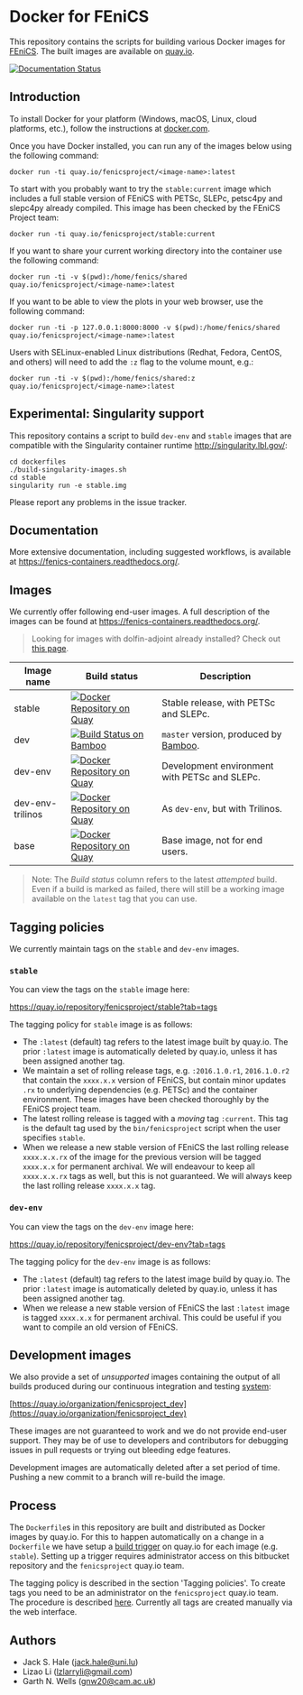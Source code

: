 # Docker for FEniCS

This repository contains the scripts for building various Docker
images for [FEniCS](http://fenicsproject.org). The built images
are available on [quay.io](https://quay.io/organization/fenicsproject/).

[![Documentation Status](https://readthedocs.org/projects/fenics-containers/badge/?version=latest)](http://fenics.readthedocs.org/projects/containers/en/latest/?badge=latest)

## Introduction

To install Docker for your platform (Windows, macOS, Linux, cloud
platforms, etc.), follow the instructions at
[docker.com](https://docs.docker.com/engine/getstarted/step_one/).

Once you have Docker installed, you can run any of the images below
using the following command:

    docker run -ti quay.io/fenicsproject/<image-name>:latest

To start with you probably want to try the `stable:current` image
which includes a full stable version of FEniCS with PETSc, SLEPc,
petsc4py and slepc4py already compiled. This image has been checked by
the FEniCS Project team:

    docker run -ti quay.io/fenicsproject/stable:current

If you want to share your current working directory into the container
use the following command:

    docker run -ti -v $(pwd):/home/fenics/shared quay.io/fenicsproject/<image-name>:latest
    
If you want to be able to view the plots in your web browser, use the following
command:

    docker run -ti -p 127.0.0.1:8000:8000 -v $(pwd):/home/fenics/shared quay.io/fenicsproject/<image-name>:latest

Users with SELinux-enabled Linux distributions (Redhat, Fedora, CentOS, and others)
will need to add the `:z` flag to the volume mount, e.g.:

    docker run -ti -v $(pwd):/home/fenics/shared:z quay.io/fenicsproject/<image-name>:latest
    
## Experimental: Singularity support

This repository contains a script to build `dev-env` and `stable` 
images that are compatible with the Singularity container runtime 
http://singularity.lbl.gov/:
    
    cd dockerfiles
    ./build-singularity-images.sh
    cd stable
    singularity run -e stable.img
    
Please report any problems in the issue tracker.
    

## Documentation

More extensive documentation, including suggested workflows, is
available at https://fenics-containers.readthedocs.org/.

## Images

We currently offer following end-user images. A full description of
the images can be found at https://fenics-containers.readthedocs.org/.

> Looking for images with dolfin-adjoint already installed? Check out
> [this page](https://bitbucket.org/dolfin-adjoint/dolfin-adjoint/src/master/docker/?at=master).

| Image name       | Build status                                                                                                                                                                            | Description                                   |
|------------------|-----------------------------------------------------------------------------------------------------------------------------------------------------------------------------------------|-----------------------------------------------|
| stable           | [![Docker Repository on Quay](https://quay.io/repository/fenicsproject/stable/status "Docker Repository on Quay")](https://quay.io/repository/fenicsproject/stable)                     | Stable release, with PETSc and SLEPc.         |
| dev              | [![Build Status on Bamboo](http://fenics-bamboo.simula.no:8085/plugins/servlet/wittified/build-status/FENICS-FDI)](https://quay.io/repository/fenicsproject/dev)                           | `master` version, produced by [Bamboo](https://bamboo.fenicsproject.org). |
| dev-env          | [![Docker Repository on Quay](https://quay.io/repository/fenicsproject/dev-env/status "Docker Repository on Quay")](https://quay.io/repository/fenicsproject/dev-env)                   | Development environment with PETSc and SLEPc. |
| dev-env-trilinos | [![Docker Repository on Quay](https://quay.io/repository/fenicsproject/dev-env-trilinos/status "Docker Repository on Quay")](https://quay.io/repository/fenicsproject/dev-env-trilinos) | As `dev-env`, but with Trilinos.              |
| base             | [![Docker Repository on Quay](https://quay.io/repository/fenicsproject/base/status "Docker Repository on Quay")](https://quay.io/repository/fenicsproject/base)                         | Base image, not for end users.                |

> Note: The *Build status* column refers to the latest *attempted*
> build. Even if a build is marked as failed, there will still be a
> working image available on the `latest` tag that you can use.

## Tagging policies

We currently maintain tags on the `stable` and `dev-env` images.

### `stable`

You can view the tags on the `stable` image here:

https://quay.io/repository/fenicsproject/stable?tab=tags

The tagging policy for `stable` image is as follows:

* The `:latest` (default) tag refers to the latest image built by
quay.io. The prior `:latest` image is automatically deleted by
quay.io, unless it has been assigned another tag.
* We maintain a set of rolling release tags, e.g.  `:2016.1.0.r1`,
  `2016.1.0.r2` that contain the `xxxx.x.x` version of FEniCS, but
contain minor updates `.rx` to underlying dependencies (e.g. PETSc)
and the container environment. These images have been checked
thoroughly by the FEniCS project team.
* The latest rolling release is tagged with a *moving* tag `:current`.
This tag is the default tag used by the `bin/fenicsproject` script
when the user specifies `stable`.
* When we release a new stable version of FEniCS the last rolling release
`xxxx.x.x.rx` of the image for the previous version will be tagged `xxxx.x.x` for
permanent archival. We will endeavour to keep all `xxxx.x.x.rx` tags
as well, but this is not guaranteed. We will always keep the last rolling
release `xxxx.x.x` tag.

### `dev-env`

You can view the tags on the `dev-env` image here:

https://quay.io/repository/fenicsproject/dev-env?tab=tags

The tagging policy for the `dev-env` image is as follows:

* The `:latest` (default) tag refers to the latest image build by
quay.io. The prior `:latest` image is automatically deleted by
quay.io, unless it has been assigned another tag.
* When we release a new stable version of FEniCS the last `:latest` image is
tagged `xxxx.x.x` for permanent archival. This could be useful if you
want to compile an old version of FEniCS.

## Development images

We also provide a set of *unsupported* images containing the output of
all builds produced during our continuous integration and testing
[system](https://bamboo.fenicsproject.org):

[https://quay.io/organization/fenicsproject_dev](https://quay.io/organization/fenicsproject_dev)

These images are not guaranteed to work and we do not provide end-user
support. They may be of use to developers and contributors for
debugging issues in pull requests or trying out bleeding edge features.

Development images are automatically deleted after a set period of
time. Pushing a new commit to a branch will re-build the image.

## Process

The `Dockerfile`s in this repository are built and distributed as
Docker images by quay.io. For this to happen automatically on a change
in a `Dockerfile` we have setup a [build
trigger](https://docs.quay.io/guides/building.html) on quay.io for
each image (e.g. `stable`). Setting up a trigger requires
administrator access on this bitbucket repository and the
`fenicsproject` quay.io team.

The tagging policy is described in the section 'Tagging policies'.  To
create tags you need to be an administrator on the `fenicsproject`
quay.io team. The procedure is described
[here](https://docs.quay.io/guides/tag-operations.html). Currently all
tags are created manually via the web interface.

## Authors

* Jack S. Hale (<jack.hale@uni.lu>)
* Lizao Li (<lzlarryli@gmail.com>)
* Garth N. Wells (<gnw20@cam.ac.uk>)
